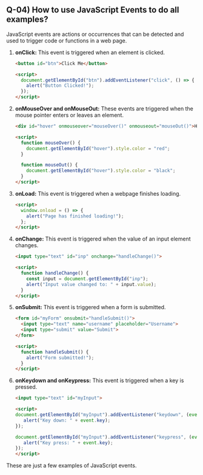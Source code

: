 ## Q-04) How to use JavaScript Events to do all examples?

JavaScript events are actions or occurrences that can be detected and used to trigger code or functions in a web page.

1. **onClick:** This event is triggered when an element is clicked.

   ```html
   <button id="btn">Click Me</button>

   <script>
     document.getElementById("btn").addEventListener("click", () => {
       alert("Button Clicked!");
     });
   </script>
   ```

2. **onMouseOver and onMouseOut:** These events are triggered when the mouse pointer enters or leaves an element.

   ```html
   <div id="hover" onmouseover="mouseOver()" onmouseout="mouseOut()">Hover me</div>

   <script>
     function mouseOver() {
       document.getElementById("hover").style.color = "red";
     }

     function mouseOut() {
       document.getElementById("hover").style.color = "black";
     }
   </script>
   ```

3. **onLoad:** This event is triggered when a webpage finishes loading.

   ```html
   <script>
     window.onload = () => {
       alert("Page has finished loading!");
     };
   </script>
   ```

4. **onChange:** This event is triggered when the value of an input element changes.

   ```html
   <input type="text" id="inp" onchange="handleChange()">

   <script>
     function handleChange() {
       const input = document.getElementById("inp");
       alert("Input value changed to: " + input.value);
     }
   </script>
   ```

5. **onSubmit:** This event is triggered when a form is submitted.

   ```html
   <form id="myForm" onsubmit="handleSubmit()">
     <input type="text" name="username" placeholder="Username">
     <input type="submit" value="Submit">
   </form>

   <script>
     function handleSubmit() {
       alert("Form submitted!");
     }
   </script>
   ```

6. **onKeydown and onKeypress:** This event is triggered when a key is pressed.

   ```html
   <input type="text" id="myInput">

   <script>
   document.getElementById("myInput").addEventListener("keydown", (event) => {
      alert("Key down: " + event.key);
   });

   document.getElementById("myInput").addEventListener("keypress", (event) => {
      alert("Key press: " + event.key);
   });
   </script>
   ```
These are just a few examples of JavaScript events.